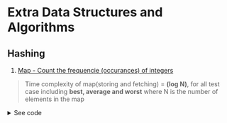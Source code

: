 # Extra Data Structures and Algorithms
## Hashing
1. [Map - Count the frequencie (occurances) of integers](https://github.com/y-suraj/C-Plus-Plus-Practicals-and-Tests/blob/main/C%2B%2B%20STL/Maps/Example%201%20-%20Map%20-%20Count%20the%20frequencies%20of%20integers.cpp)
> Time complexity of map(storing and fetching) = **(log N)**, for all test case including **best, average and worst** where N is the number of elements in the map
<details>
	<summary>See code</summary>
```cpp
#include <iostream>
#include <map>
using namespace std;

/*
Input: 
7
1 2 3 1 3 2 12
5
1
2
3
4
12

Output:
1->2
2->2
3->2
12->1
2
2
2
0
1
*/
// Time complexity of map(storing and fetching) = (log N), for all test case including best, average and worst
// where N is the number of elements in the map
int main() {
    int n;
    cin >> n;

    int a[n];
    for (int i = 0; i < n; i++)
      cin >> a[i];

    map<int, int> mpp;
    // map<key_type, value_type>
    // for characters: map<char, int>

    // pre-compute
    for (int i = 0; i < n; i++) {
      mpp[a[i]]++;
    }

    // iterate in the map
    for (auto it : mpp)
      cout << it.first << "->" << it.second << endl;

    // queries for frequencies
    int q; cin >> q;
    while (q--) {
      int num;
      cin >> num;
      cout << mpp[num] << "\n";
    }

    return 0;
}
```
</details>
2. [Unordered Map - Count the frequencie (occurances) of integers](https://github.com/y-suraj/C-Plus-Plus-Practicals-and-Tests/blob/main/C%2B%2B%20STL/Maps/Example%202%20-%20Unordered%20Map%20-%20Count%20the%20frequencies%20of%20integers.cpp)
> Time complexity of unordered map(storing and fetching): = **O(1) for average and best cases, and = O(N) for worst cases**, where N is the number of elements in the map
